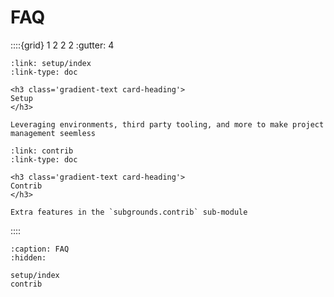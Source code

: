 # FAQ

::::{grid} 1 2 2 2
:gutter: 4

```{grid-item-card}
:link: setup/index
:link-type: doc

<h3 class='gradient-text card-heading'>
Setup
</h3>

Leveraging environments, third party tooling, and more to make project management seemless
```

```{grid-item-card}
:link: contrib
:link-type: doc

<h3 class='gradient-text card-heading'>
Contrib
</h3>

Extra features in the `subgrounds.contrib` sub-module
```

::::

```{toctree}
:caption: FAQ
:hidden:

setup/index
contrib

```
